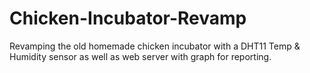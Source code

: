 # Chicken-Incubator-Revamp
Revamping the old homemade chicken incubator with a DHT11 Temp &amp; Humidity sensor as well as web server with graph for reporting.

